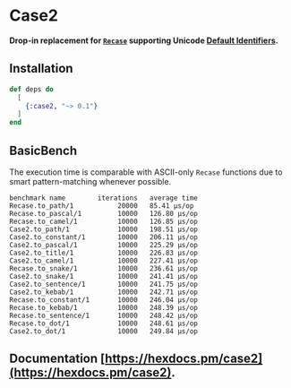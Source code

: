 # Case2

**Drop-in replacement for [`Recase`](https://github.com/sobolevn/recase) supporting Unicode [Default Identifiers](https://hexdocs.pm/elixir/unicode-syntax.html#r1-default-identifiers).**

## Installation

```elixir
def deps do
  [
    {:case2, "~> 0.1"}
  ]
end
```

## BasicBench

The execution time is comparable with ASCII-only `Recase` functions due to
smart pattern-matching whenever possible.

```
benchmark name        iterations   average time
Recase.to_path/1           20000   85.41 µs/op
Recase.to_pascal/1         10000   126.80 µs/op
Recase.to_camel/1          10000   126.85 µs/op
Case2.to_path/1            10000   198.51 µs/op
Case2.to_constant/1        10000   206.11 µs/op
Case2.to_pascal/1          10000   225.29 µs/op
Case2.to_title/1           10000   226.83 µs/op
Case2.to_camel/1           10000   227.41 µs/op
Recase.to_snake/1          10000   236.61 µs/op
Case2.to_snake/1           10000   241.41 µs/op
Case2.to_sentence/1        10000   241.75 µs/op
Case2.to_kebab/1           10000   242.71 µs/op
Recase.to_constant/1       10000   246.04 µs/op
Recase.to_kebab/1          10000   248.39 µs/op
Recase.to_sentence/1       10000   248.42 µs/op
Recase.to_dot/1            10000   248.61 µs/op
Case2.to_dot/1             10000   249.84 µs/op
```

## Documentation [https://hexdocs.pm/case2](https://hexdocs.pm/case2).

